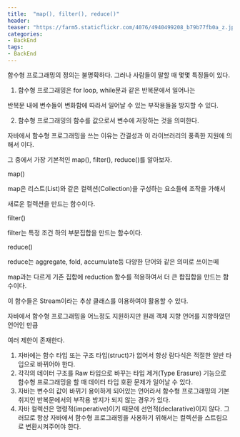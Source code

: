 ```yaml
---
title:  "map(), filter(), reduce()"
header:
teaser: "https://farm5.staticflickr.com/4076/4940499208_b79b77fb0a_z.jpg"
categories:
- BackEnd
tags:
- BackEnd
---
```

 함수형 프로그래밍의 정의는 불명확하다. 그러나 사람들이 말할 때 몇몇 특징들이 있다.

 1. 함수형 프로그래밍은 for loop, while문과 같은 반복문에서 일어나는
 
반복문 내에 변수들이 변화함에 따라서 일어날 수 있는 부작용들을 방지할 수 있다.

 2. 함수형 프로그래밍의 함수를 값으로서 변수에 저장하는 것을 의미한다.

자바에서 함수형 프로그래밍을 쓰는 이유는 간결성과 이 라이브러리의 풍족한 지원에 의해서 이다.

그 중에서 가장 기본적인 map(), filter(), reduce()를 알아보자.

map() 
  
  map은 리스트(List)와 같은 컬렉션(Collection)을 구성하는 요소들에 조작을 가해서

새로운 컬렉션을 만드는 함수이다.

filter()

  filter는 특정 조건 하의 부분집합을 만드는 함수이다.

reduce()

  reduce는 aggregate, fold, accumulate등 다양한 단어와 같은 의미로 쓰이는떼

map과는 다르게 기존 집합에 reduction 함수를 적용하여서 더 큰 합집합을 만드는 함수이다.

이 함수들은 Stream이라는 추상 클래스를 이용하여야 활용할 수 있다.


  자바에서 함수형 프로그래밍을 어느정도 지원하지만 원래 객체 지향 언어를 지향하였던 언어인 만큼

여러 제한이 존재한다.
  
  1. 자바에는 함수 타입 또는 구조 타입(struct)가 없어서 항상 람다식은 적절한 일반 타입으로 바뀌어야 한다.
  2. 각각의 데이터 구조를 Raw 타입으로 바꾸는 타입 제거(Type Erasure) 기능으로 함수형 프로그래밍을 할 때 데이터 타입 호환 문제가 일어날 수 있다.
  3. 자바는 변수의 값이 바뀌기 용이하게 되어있는 언어라서 함수형 프로그래밍의 기본 취지인 반복문에서의 부작용 방지가 되지 않는 경우가 있다.
  4. 자바 컬렉션은 명령적(imperative)이기 때문에 선언적(declarative)이지 않다. 그러므로 항상 자바에서 함수형 프로그래밍을
사용하기 위해서는 컬렉션을 스트림으로 변환시켜주어야 한다.

